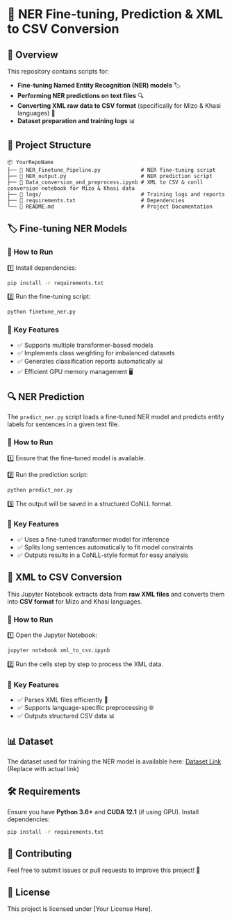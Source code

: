 # 🚀 NER Fine-tuning, Prediction & XML to CSV Conversion

## 📖 Overview
This repository contains scripts for:
- **Fine-tuning Named Entity Recognition (NER) models** 🏷️
- **Performing NER predictions on text files** 🔍
- **Converting XML raw data to CSV format** (specifically for Mizo & Khasi languages) 📂
- **Dataset preparation and training logs** 📊

## 📂 Project Structure
```
📦 YourRepoName
├── 📄 NER_Finetune_Pipeline.py             # NER fine-tuning script
├── 📄 NER_output.py                        # NER prediction script
├── 📄 Data_conversion_and_preprocess.ipynb # XML to CSV & conll conversion notebook for Mizo & Khasi data
├── 📂 logs/                                # Training logs and reports
├── 📄 requirements.txt                     # Dependencies
└── 📄 README.md                            # Project Documentation
```

## 🏷️ Fine-tuning NER Models
### 🔧 **How to Run**
1️⃣ Install dependencies:
```bash
pip install -r requirements.txt
```

2️⃣ Run the fine-tuning script:
```bash
python finetune_ner.py
```

### 📌 **Key Features**
- ✅ Supports multiple transformer-based models
- ✅ Implements class weighting for imbalanced datasets
- ✅ Generates classification reports automatically 📊
- ✅ Efficient GPU memory management 🖥️

## 🔍 NER Prediction
The `predict_ner.py` script loads a fine-tuned NER model and predicts entity labels for sentences in a given text file.

### 🔧 **How to Run**
1️⃣ Ensure that the fine-tuned model is available.

2️⃣ Run the prediction script:
```bash
python predict_ner.py
```

3️⃣ The output will be saved in a structured CoNLL format.

### 📌 **Key Features**
- ✅ Uses a fine-tuned transformer model for inference
- ✅ Splits long sentences automatically to fit model constraints
- ✅ Outputs results in a CoNLL-style format for easy analysis

## 📂 XML to CSV Conversion
This Jupyter Notebook extracts data from **raw XML files** and converts them into **CSV format** for Mizo and Khasi languages.

### 🔧 **How to Run**
1️⃣ Open the Jupyter Notebook:
```bash
jupyter notebook xml_to_csv.ipynb
```

2️⃣ Run the cells step by step to process the XML data.

### 📌 **Key Features**
- ✅ Parses XML files efficiently 📄
- ✅ Supports language-specific preprocessing 🌐
- ✅ Outputs structured CSV data 📊

## 📊 Dataset
The dataset used for training the NER model is available here: [Dataset Link](#) (Replace with actual link)

## 🛠️ Requirements
Ensure you have **Python 3.6+** and **CUDA 12.1** (if using GPU). Install dependencies:
```bash
pip install -r requirements.txt
```

## 🤝 Contributing
Feel free to submit issues or pull requests to improve this project! 🚀

## 📜 License
This project is licensed under [Your License Here].

